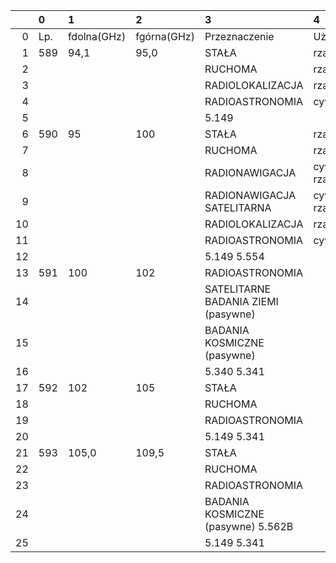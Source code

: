 |    | 0   | 1           | 2           | 3                                   | 4               |
|---:|:----|:------------|:------------|:------------------------------------|:----------------|
|  0 | Lp. | fdolna(GHz) | fgórna(GHz) | Przeznaczenie                       | Użytkowanie     |
|  1 | 589 | 94,1        | 95,0        | STAŁA                               | rządowe         |
|  2 |     |             |             | RUCHOMA                             | rządowe         |
|  3 |     |             |             | RADIOLOKALIZACJA                    | rządowe         |
|  4 |     |             |             | RADIOASTRONOMIA                     | cywilne         |
|  5 |     |             |             | 5.149                               |                 |
|  6 | 590 | 95          | 100         | STAŁA                               | rządowe         |
|  7 |     |             |             | RUCHOMA                             | rządowe         |
|  8 |     |             |             | RADIONAWIGACJA                      | cywilno-rządowe |
|  9 |     |             |             | RADIONAWIGACJA SATELITARNA          | cywilno-rządowe |
| 10 |     |             |             | RADIOLOKALIZACJA                    | rządowe         |
| 11 |     |             |             | RADIOASTRONOMIA                     | cywilne         |
| 12 |     |             |             | 5.149 5.554                         |                 |
| 13 | 591 | 100         | 102         | RADIOASTRONOMIA                     |                 |
| 14 |     |             |             | SATELITARNE BADANIA ZIEMI (pasywne) |                 |
| 15 |     |             |             | BADANIA KOSMICZNE (pasywne)         |                 |
| 16 |     |             |             | 5.340 5.341                         |                 |
| 17 | 592 | 102         | 105         | STAŁA                               |                 |
| 18 |     |             |             | RUCHOMA                             |                 |
| 19 |     |             |             | RADIOASTRONOMIA                     |                 |
| 20 |     |             |             | 5.149 5.341                         |                 |
| 21 | 593 | 105,0       | 109,5       | STAŁA                               |                 |
| 22 |     |             |             | RUCHOMA                             |                 |
| 23 |     |             |             | RADIOASTRONOMIA                     |                 |
| 24 |     |             |             | BADANIA KOSMICZNE (pasywne) 5.562B  |                 |
| 25 |     |             |             | 5.149 5.341                         |                 |